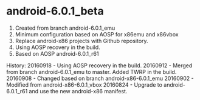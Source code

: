 # android-6.0.1_beta
1. Created from branch android-6.0.1_emu
2. Minimum configuration based on AOSP for x86emu and x86vbox
3. Replace android-x86 projects with Github repository.
4. Using AOSP recovery in the build.
5. Based on AOSP android-6.0.1_r61

History:
20160918 - Using AOSP recovery in the build.
20160912 - Merged from branch android-6.0.1_emu to master. Added TWRP in the build.
20160908 - Changed based on branch android-x86-6.0.1_emu
20160902 - Modified from android-x86-6.0.1_vbox
20160824 - Upgrade to android-6.0.1_r61 and use the new android-x86 manifest.
